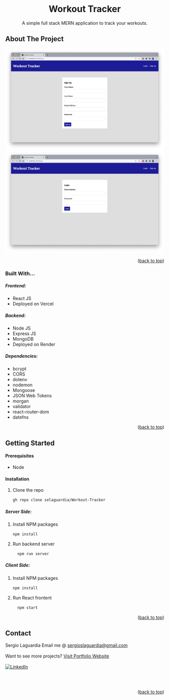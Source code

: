 <a name="readme-top"></a>
<!-- PROJECT LOGO -->
<br />
<div align="center">

  <h1 align="center">Workout Tracker</h1>

  <p align="center">
    A simple full stack MERN application to track your workouts.</br>
  </p>
</div>


<!-- ABOUT THE PROJECT -->
## About The Project

![Sign Up Page](/frontend/assets/workoutSignUp.png)
![Login Page](/frontend/assets/workoutSignIn.png)


<p align="right">(<a href="#readme-top">back to top</a>)</p>



### Built With...
##### Frontend:
  * React JS
  * Deployed on Vercel 

##### Backend:
  * Node JS
  * Express JS
  * MongoDB
  * Deployed on Render
##### Dependencies:
 * bcrypt
 * CORS
 * dotenv
 * nodemon
 * Mongoose
 * JSON Web Tokens
 * morgan
 * validator
 * react-router-dom
 * datefns

<p align="right">(<a href="#readme-top">back to top</a>)</p>



<!-- GETTING STARTED -->
## Getting Started

#### Prerequisites

* Node



#### Installation


1. Clone the repo
   ```sh
   gh repo clone selaguardia/Workout-Tracker
   ```
##### Server Side:
1. Install NPM packages
   ```sh
   npm install
   ```
2. Run backend server
    ```sh
      npm run server
    ```
##### Client Side: 
1. Install NPM packages
   ```sh
   npm install
   ```
2. Run React frontent 
    ```sh
      npm start
    ```
<p align="right">(<a href="#readme-top">back to top</a>)</p>



<!-- CONTACT -->
## Contact

Sergio Laguardia
Email me @ sergioslaguardia@gmail.com </br></br>
Want to see more projects? [Visit Portfolio Website](https://www.sergiolaguardia.com/)</br></br>
[![LinkedIn][linkedin-shield]][linkedin-url]</br></br>


</br>




<p align="right">(<a href="#readme-top">back to top</a>)</p>



<!-- MARKDOWN LINKS & IMAGES -->

[linkedin-shield]: https://img.shields.io/badge/-LinkedIn-black.svg?style=for-the-badge&logo=linkedin&colorB=555
[linkedin-url]: https://linkedin.com/in/sergiolaguardia

[product-screenshot]: images/screenshot.png
[Next.js]: https://img.shields.io/badge/next.js-000000?style=for-the-badge&logo=nextdotjs&logoColor=white
[Next-url]: https://nextjs.org/
[React.js]: https://img.shields.io/badge/React-20232A?style=for-the-badge&logo=react&logoColor=61DAFB
[React-url]: https://reactjs.org/
[Vue.js]: https://img.shields.io/badge/Vue.js-35495E?style=for-the-badge&logo=vuedotjs&logoColor=4FC08D
[Vue-url]: https://vuejs.org/
[Angular.io]: https://img.shields.io/badge/Angular-DD0031?style=for-the-badge&logo=angular&logoColor=white
[Angular-url]: https://angular.io/
[Svelte.dev]: https://img.shields.io/badge/Svelte-4A4A55?style=for-the-badge&logo=svelte&logoColor=FF3E00
[Svelte-url]: https://svelte.dev/
[Laravel.com]: https://img.shields.io/badge/Laravel-FF2D20?style=for-the-badge&logo=laravel&logoColor=white
[Laravel-url]: https://laravel.com
[Bootstrap.com]: https://img.shields.io/badge/Bootstrap-563D7C?style=for-the-badge&logo=bootstrap&logoColor=white
[Bootstrap-url]: https://getbootstrap.com
[JQuery.com]: https://img.shields.io/badge/jQuery-0769AD?style=for-the-badge&logo=jquery&logoColor=white
[JQuery-url]: https://jquery.com 



